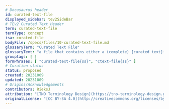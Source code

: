 ```yaml
---
# Docusaurus header
id: curated-text-file
displayed_sidebar: tev2SideBar
# TEv2 Curated Text Header
term: curated-text-file
termType: concept
isa: curated-file
bodyFile: /specs/files/10-curated-text-file.md
glossaryTerm: "Curated Text File"
glossaryText: "a file that contains either a (complete) [curated text](@), or the [header](@) of that [curated text](@) and a reference to the [file](body-file@) that contains its [body](@)."
grouptags: [ ]
formPhrases: [ "curated-text-file{ss}", "ctext-file{ss}" ]
# Curation status
status: proposed
created: 20231009
updated: 20231009
# Origins/Acknowledgements
contributors: RieksJ
attribution: "[TNO Terminology Design](https://tno-terminology-design.github.io/tev2-specifications/docs)"
originalLicense: "[CC BY-SA 4.0](http://creativecommons.org/licenses/by-sa/4.0/?ref=chooser-v1)"
---
```

